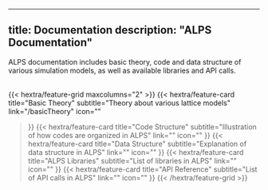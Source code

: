 
---
title: Documentation
description: "ALPS Documentation"
---
ALPS documentation includes basic theory, code and data structure of various simulation models, as well as available libraries and API calls.<br><br>

{{< hextra/feature-grid maxcolumns="2" >}}
  {{< hextra/feature-card
    title="Basic Theory"
    subtitle="Theory about various lattice models"
    link="/basicTheory"
    icon=""
  >}}
  {{< hextra/feature-card
    title="Code Structure"
    subtitle="Illustration of how codes are organized in ALPS"
    link=""
    icon=""
  >}}
  {{< hextra/feature-card
    title="Data Structure"
    subtitle="Explanation of data structure in ALPS"
    link=""
    icon=""
  >}}
  {{< hextra/feature-card
    title="ALPS Libraries"
    subtitle="List of libraries in ALPS"
    link=""
    icon=""
  >}}
  {{< hextra/feature-card
    title="API Reference"
    subtitle="List of API calls in ALPS"
    link=""
    icon=""
  >}}
{{< /hextra/feature-grid >}}




